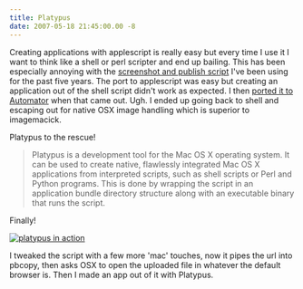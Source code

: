 ```yaml
---
title: Platypus
date: 2007-05-18 21:45:00.00 -8
---
```

Creating applications with applescript is really easy but every time I use it I want to think like a shell or perl scripter and end up bailing. This has been especially annoying with the [screenshot and publish script](/?s=search&q=spy) I've been using for the past five years. The port to applescript was easy but creating an application out of the shell script didn't work as expected. I then [ported it to Automator](/sitting-in-a-room) when that came out. Ugh. I ended up going back to shell and escaping out for native OSX image handling which is superior to imagemacick.

Platypus to the rescue!

> Platypus is a development tool for the Mac OS X operating system. It can be used to create native, flawlessly integrated Mac OS X applications from interpreted scripts, such as shell scripts or Perl and Python programs. This is done by wrapping the script in an application bundle directory structure along with an executable binary that runs the script.

Finally!

[![platypus in action](/images/spy.05182007211622.thumb.png)](/images/spy.05182007211622.png)

I tweaked the script with a few more 'mac' touches, now it pipes the url into pbcopy, then asks OSX to open the uploaded file in whatever the default browser is. Then I made an app out of it with Platypus.